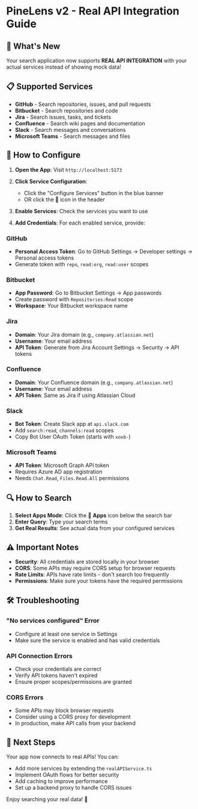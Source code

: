 # PineLens v2 - Real API Integration Guide

## 🚀 What's New

Your search application now supports **REAL API INTEGRATION** with your actual services instead of showing mock data!

## 📋 Supported Services

- **GitHub** - Search repositories, issues, and pull requests
- **Bitbucket** - Search repositories and code
- **Jira** - Search issues, tasks, and tickets
- **Confluence** - Search wiki pages and documentation
- **Slack** - Search messages and conversations
- **Microsoft Teams** - Search messages and files

## 🔧 How to Configure

1. **Open the App**: Visit `http://localhost:5173`

2. **Click Service Configuration**: 
   - Click the "Configure Services" button in the blue banner
   - OR click the 🔗 icon in the header

3. **Enable Services**: Check the services you want to use

4. **Add Credentials**: For each enabled service, provide:

### GitHub
- **Personal Access Token**: Go to GitHub Settings → Developer settings → Personal access tokens
- Generate token with `repo`, `read:org`, `read:user` scopes

### Bitbucket
- **App Password**: Go to Bitbucket Settings → App passwords
- Create password with `Repositories:Read` scope
- **Workspace**: Your Bitbucket workspace name

### Jira
- **Domain**: Your Jira domain (e.g., `company.atlassian.net`)
- **Username**: Your email address
- **API Token**: Generate from Jira Account Settings → Security → API tokens

### Confluence
- **Domain**: Your Confluence domain (e.g., `company.atlassian.net`)
- **Username**: Your email address  
- **API Token**: Same as Jira if using Atlassian Cloud

### Slack
- **Bot Token**: Create Slack app at `api.slack.com`
- Add `search:read`, `channels:read` scopes
- Copy Bot User OAuth Token (starts with `xoxb-`)

### Microsoft Teams
- **API Token**: Microsoft Graph API token
- Requires Azure AD app registration
- Needs `Chat.Read`, `Files.Read.All` permissions

## 🔍 How to Search

1. **Select Apps Mode**: Click the 📱 **Apps** icon below the search bar
2. **Enter Query**: Type your search terms
3. **Get Real Results**: See actual data from your configured services

## ⚠️ Important Notes

- **Security**: All credentials are stored locally in your browser
- **CORS**: Some APIs may require CORS setup for browser requests
- **Rate Limits**: APIs have rate limits - don't search too frequently
- **Permissions**: Make sure your tokens have the required permissions

## 🛠️ Troubleshooting

### "No services configured" Error
- Configure at least one service in Settings
- Make sure the service is enabled and has valid credentials

### API Connection Errors
- Check your credentials are correct
- Verify API tokens haven't expired
- Ensure proper scopes/permissions are granted

### CORS Errors
- Some APIs may block browser requests
- Consider using a CORS proxy for development
- In production, make API calls from your backend

## 🎯 Next Steps

Your app now connects to real APIs! You can:
- Add more services by extending the `realAPIService.ts`
- Implement OAuth flows for better security
- Add caching to improve performance
- Set up a backend proxy to handle CORS issues

Enjoy searching your real data! 🎉
